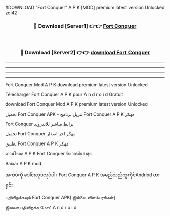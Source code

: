 #DOWNLOAD "Fort Conquer" A P K [MOD] premium latest version Unlocked zol42 



<div align="center">

<h3>🔴 Download [Server1] 👉👉 <a href="https://apkdownload12.web.app/?title=Fort Conquer">Fort Conquer </a></h3><br>

<h3>🔴 Download [Server2] 👉👉 <a href="https://apkdownload12.web.app/?title=Fort Conquer">download Fort Conquer </a></h3>
</div>


----------------------------------------------------------

----------------------------------------------------------

----------------------------------------------------------

----------------------------------------------------------


Fort Conquer Mod A P K download premium latest version Unlocked

Télécharger  Fort Conquer A P K pour A n d r o i d Gratuit

download Fort Conquer Mod A P K premium latest version Unlocked

تحميل Fort Conquer APK - تنزيل برنامج Fort Conquer A P K مهكر

Fort Conquer برابط مباشر للاندرويد

تحميل Fort Conquer مهكر اخر اصدار

تطبيق Fort Conquer A P K مهكر

ดาวน์โหลด A P K Fort Conquer รับเวอร์ชันล่าสุด

Baixar A P K mod

အက်ပ်ကို ဒေါင်းလုဒ်လုပ်ပါ။ Fort Conquer A P K အမည်သည်ကူကိုင်Andriod ဗားရှင်း

பதிவிறக்கவும் Fort Conquer APK[ இல்லை விளம்பரங்கள்] 
 
இலவச பதிவிறக்க மோட் A n d r o i d



